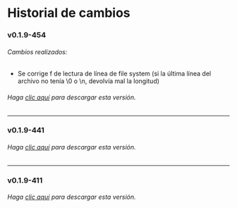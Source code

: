 # Historial de cambios

### v0.1.9-454
###### Cambios realizados:
* Se corrige f de lectura de línea de file system (si la última línea del archivo no tenía \0 o \n, devolvía mal la longitud) 

###### Haga [clic aquí](https://github.com/surixArg/tador/tree/main/v0.1.9-454) para descargar esta versión.

---

### v0.1.9-441
###### Haga [clic aquí](https://github.com/surixArg/tador/tree/main/v0.1.9-441) para descargar esta versión.

---

### v0.1.9-411
###### Haga [clic aquí](https://github.com/surixArg/tador/tree/main/v0.1.9-411) para descargar esta versión.
